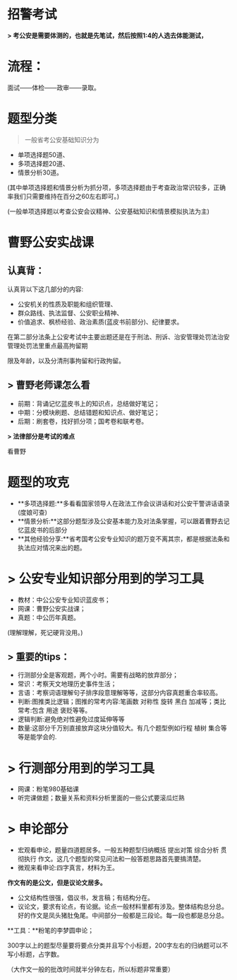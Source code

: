 # 招警考试

**> 考公安是需要体测的，也就是先笔试，然后按照1:4的人选去体能测试，**

# 流程：

面试——体检——政审——录取。

# 题型分类

> 一般省考公安基础知识分为

-   单项选择题50道、
-   多项选择题20道、
-   情景分析30道。

(其中单项选择题和情景分析为抓分项，多项选择题由于考查政治常识较多，正确率我们只需要维持在百分之60左右即可。)

(一般单项选择题以考查公安会议精神、公安基础知识和情景模拟执法为主)

# 曹野公安实战课

## 认真背：

认真背以下这几部分的内容:

-   公安机关的性质及职能和组织管理、
-   群众路线、执法监督、公安职业精神、
-   价值追求、枫桥经验、政治素质(蓝皮书前部分)、纪律要求。

在第二部分法条上公安考试中主要出题还是在于刑法、刑诉、治安管理处罚法治安管理处罚法里重点最高拘留期

限及年龄，以及分清刑事拘留和行政拘留。

## > 曹野老师课怎么看

-   前期：背诵记忆蓝皮书上的知识点，总结做好笔记；
-   中期：分模块刷题、总结错题和知识点、做好笔记；
-   后期：刷套卷，找好抓分项；国考卷和联考卷。

**> 法律部分是考试的难点**

看曹野

# 题型的攻克

-   **多项选择题:**多看看国家领导人在政法工作会议讲话和对公安干警讲话语录(度娘可查)
-   **情景分析:**这部分题型涉及公安基本能力及对法条掌握，可以跟着曹野去记忆蓝皮书的后部分
-   **其他经验分享:**省考国考公安专业知识的题万变不离其宗，都是根据法条和执法应对情况来出的题。

# > 公安专业知识部分用到的学习工具

-   教材：中公公安专业知识蓝皮书；
-   网课：曹野公安实战课；
-   真题：中公历年真题。

(理解理解，死记硬背没用。)

## > 重要的tips：

-   行测部分全是客观题，两个小时。需要有战略的放弃部分；
-   常识：考察天文地理历史事件生活；
-   言语：考察词语理解句子排序段意理解等等，这部分内容真题重合率较高。
-   判断:图推类比逻辑；图推的常考内容:笔画数 对称性 旋转 黑白 加减等；类比常考:包含 用途 褒贬等等。
-   逻辑判断:避免绝对性避免过度延伸等等
-   数量:这部分千万别直接放弃这块分值较大。有几个题型例如行程 植树 集合等等是能学会的.

# > 行测部分用到的学习工具

-   网课：粉笔980基础课
-   听完课做题；数量关系和资料分析里面的一些公式要滚瓜烂熟

# > 申论部分

-   宏观看申论，题量四道题居多。一般五种题型归纳概括 提出对策 综合分析 贯彻执行 作文。这几个题型的常见问法和一般答题思路首先要搞清楚。
-   微观来看申论:四字真言，材料为王。

**作文有的是公文，但是议论文居多。**

-   公文结构性很强，倡议书，发言稿；有结构分在。
-   议论文，要求有论点，有论据。论点一般材料里都有涉及。整体结构总分总。好的作文是凤头猪肚兔尾。中间部分一般都是三段论。每一段也都是总分总。

**工具：**粉笔的李梦圆申论；

300字以上的题型尽量要将要点分类并且写个小标题，200字左右的归纳题可以不写小标题，占字数。

（大作文一般的批改时间就半分钟左右，所以标题非常重要）